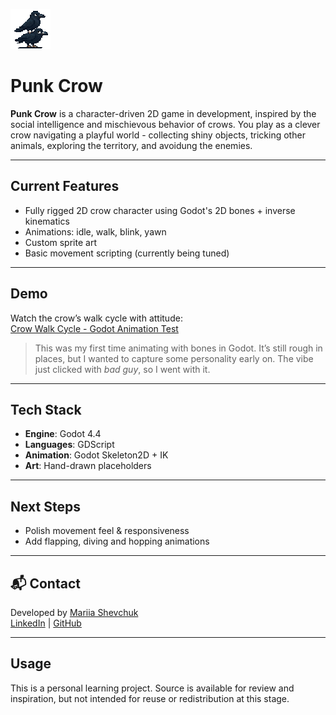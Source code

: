 ![Crowpunk logo](logo.png)

# Punk Crow

**Punk Crow** is a character-driven 2D game in development, inspired by the social intelligence and mischievous behavior of crows. You play as a clever crow navigating a playful world - collecting shiny objects, tricking other animals, exploring the territory, and avoidung the enemies.

---

## Current Features

- Fully rigged 2D crow character using Godot's 2D bones + inverse kinematics
- Animations: idle, walk, blink, yawn
- Custom sprite art
- Basic movement scripting (currently being tuned)

---

## Demo

Watch the crow’s walk cycle with attitude:  
[Crow Walk Cycle - Godot Animation Test](https://youtu.be/MNW_YmbQss8)

> This was my first time animating with bones in Godot. It’s still rough in places, but I wanted to capture some personality early on. The vibe just clicked with *bad guy*, so I went with it.

---

## Tech Stack

- **Engine**: Godot 4.4 
- **Languages**: GDScript  
- **Animation**: Godot Skeleton2D + IK  
- **Art**: Hand-drawn placeholders

---

## Next Steps

- Polish movement feel & responsiveness  
- Add flapping, diving and hopping animations  



---

## 📬 Contact

Developed by [Mariia Shevchuk](mailto:mariia.shevchuk@protonmail.com)  
[LinkedIn](https://linkedin.com/in/mariia-shevchuk-a8a5ba224) | [GitHub](https://github.com/mariia-shevchuk)

---

## Usage

This is a personal learning project. Source is available for review and inspiration, but not intended for reuse or redistribution at this stage.
